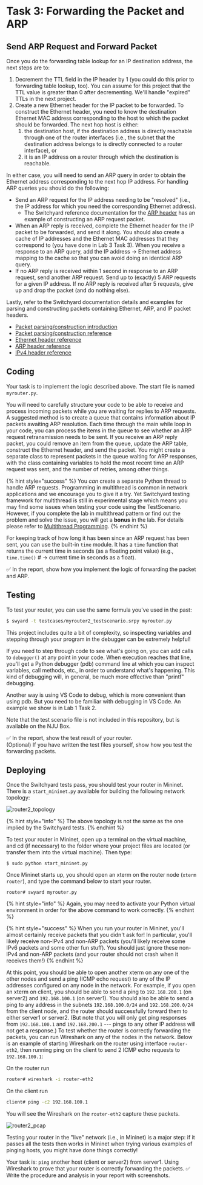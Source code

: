 # Task 3: Forwarding the Packet and ARP

## Send ARP Request and Forward Packet

Once you do the forwarding table lookup for an IP destination address, the next steps are to:

1. Decrement the TTL field in the IP header by 1 \(you could do this prior to forwarding table lookup, too\). You can assume for this project that the TTL value is greater than 0 after decrementing. We'll handle "expired" TTLs in the next project.
2. Create a new Ethernet header for the IP packet to be forwarded. To construct the Ethernet header, you need to know the destination Ethernet MAC address corresponding to the host to which the packet should be forwarded. The next hop host is either:
   1. the destination host, if the destination address is directly reachable through one of the router interfaces \(i.e., the subnet that the destination address belongs to is directly connected to a router interface\), or
   2. it is an IP address on a router through which the destination is reachable.

In either case, you will need to send an ARP query in order to obtain the Ethernet address corresponding to the next hop IP address. For handling ARP queries you should do the following:

* Send an ARP request for the IP address needing to be "resolved" \(i.e., the IP address for which you need the corresponding Ethernet address\).
  * The Switchyard reference documentation for the [ARP header](https://pavinberg.gitee.io/switchyard/reference.html#arp-address-resolution-protocol-header) has an example of constructing an ARP request packet.
* When an ARP reply is received, complete the Ethernet header for the IP packet to be forwarded, and send it along. You should also create a cache of IP addresses and the Ethernet MAC addresses that they correspond to \(you have done in Lab 3 Task 3\). When you receive a response to an ARP query, add the IP address → Ethernet address mapping to the cache so that you can avoid doing an identical ARP query.
* If no ARP reply is received within 1 second in response to an ARP request, send another ARP request. Send up to \(exactly\) 5 ARP requests for a given IP address. If no ARP reply is received after 5 requests, give up and drop the packet \(and do nothing else\).

Lastly, refer to the Switchyard documentation details and examples for parsing and constructing packets containing Ethernet, ARP, and IP packet headers.

* [Packet parsing/construction introduction](https://pavinberg.gitee.io/switchyard/writing_a_program.html#introduction-to-packet-parsing-and-construction)
* [Packet parsing/construction reference](https://pavinberg.gitee.io/switchyard/reference.html#packet-parsing-and-construction-reference)
* [Ethernet header reference](https://pavinberg.gitee.io/switchyard/reference.html#ethernet-header)
* [ARP header reference](https://pavinberg.gitee.io/switchyard/reference.html#arp-address-resolution-protocol-header)
* [IPv4 header reference](https://pavinberg.gitee.io/switchyard/reference.html#ip-version-4-header)

## Coding

Your task is to implement the logic described above. The start file is named `myrouter.py`.

You will need to carefully structure your code to be able to receive and process incoming packets while you are waiting for replies to ARP requests. A suggested method is to create a queue that contains information about IP packets awaiting ARP resolution. Each time through the main while loop in your code, you can process the items in the queue to see whether an ARP request retransmission needs to be sent. If you receive an ARP reply packet, you could remove an item from the queue, update the ARP table, construct the Ethernet header, and send the packet. You might create a separate class to represent packets in the queue waiting for ARP responses, with the class containing variables to hold the most recent time an ARP request was sent, and the number of retries, among other things.

{% hint style="success" %}
You _can_ create a separate Python thread to handle ARP requests. Programming in multithread is common in network applications and we encourage you to give it a try. Yet Switchyard testing framework for multithread is still in experimental stage which means you may find some issues when testing your code using the TestScenario. However, if you complete the lab in multithread pattern or find out the problem and solve the issue, you will get a **bonus** in the lab. For details please refer to [Multithread Programming](../../appendix/multithread-programming.md).
{% endhint %}

For keeping track of how long it has been since an ARP request has been sent, you can use the built-in `time` module. It has a `time` function that returns the current time in seconds \(as a floating point value\) \(e.g., `time.time()` \# → current time in seconds as a float\).

✅ In the report, show how you implement the logic of forwarding the packet and ARP.

## Testing

To test your router, you can use the same formula you've used in the past:

```bash
$ swyard -t testcases/myrouter2_testscenario.srpy myrouter.py
```

This project includes quite a bit of complexity, so inspecting variables and stepping through your program in the debugger can be extremely helpful!

If you need to step through code to see what's going on, you can add calls to `debugger()` at any point in your code. When execution reaches that line, you'll get a Python debugger \(pdb\) command line at which you can inspect variables, call methods, etc., in order to understand what's happening. This kind of debugging will, in general, be much more effective than "printf" debugging.

Another way is using VS Code to debug, which is more convenient than using pdb. But you need to be familiar with debugging in VS Code. An example we show is in Lab 1 Task 2.

Note that the test scenario file is not included in this repository, but is available on the NJU Box.

✅ In the report, show the test result of your router.  
\(Optional\) If you have written the test files yourself, show how you test the forwarding packets.

## Deploying

Once the Switchyard tests pass, you should test your router in Mininet. There is a `start_mininet.py` available for building the following network topology:

![router2\_topology](../../.gitbook/assets/router2_topology%20%281%29.png)

{% hint style="info" %}
The above topology is not the same as the one implied by the Switchyard tests.
{% endhint %}

To test your router in Mininet, open up a terminal on the virtual machine, and cd \(if necessary\) to the folder where your project files are located \(or transfer them into the virtual machine\). Then type:

```text
$ sudo python start_mininet.py
```

Once Mininet starts up, you should open an xterm on the router node \(`xterm router`\), and type the command below to start your router.

```text
router# swyard myrouter.py
```

{% hint style="info" %}
Again, you may need to activate your Python virtual environment in order for the above command to work correctly.
{% endhint %}

{% hint style="success" %}
When you run your router in Mininet, you'll almost certainly receive packets that you didn't ask for! In particular, you'll likely receive non-IPv4 and non-ARP packets \(you'll likely receive some IPv6 packets and some other fun stuff\). You should just ignore these non-IPv4 and non-ARP packets \(and your router should not crash when it receives them!\)
{% endhint %}

At this point, you should be able to open another xterm on any one of the other nodes and send a ping \(ICMP echo request\) to any of the IP addresses configured on any node in the network. For example, if you open an xterm on client, you should be able to send a ping to `192.168.200.1` \(on server2\) and `192.168.100.1` \(on server1\). You should also be able to send a ping to any address in the subnets `192.168.100.0/24` and `192.168.200.0/24` from the client node, and the router should successfully forward them to either server1 or server2. \(But note that you will only get ping responses from `192.168.100.1` and `192.168.200.1` --- pings to any other IP address will not get a response.\) To test whether the router is correctly forwarding the packets, you can run Wireshark on any of the nodes in the network. Below is an example of starting Wireshark on the router using interface `router-eth2`, then running ping on the client to send 2 ICMP echo requests to `192.168.100.1`:

On the router run

```bash
router# wireshark -i router-eth2
```

On the client run

```bash
client# ping -c2 192.168.100.1
```

You will see the Wireshark on the `router-eth2` capture these packets.

![router2\_pcap](../../.gitbook/assets/router2_pcap%20%281%29.png)

Testing your router in the "live" network \(i.e., in Mininet\) is a major step: if it passes all the tests then works in Mininet when trying various examples of pinging hosts, you might have done things correctly!

Your task is: `ping` another host \(client or server2\) from server1. Using Wireshark to prove that your router is correctly forwarding the packets. ✅ Write the procedure and analysis in your report with screenshots.

